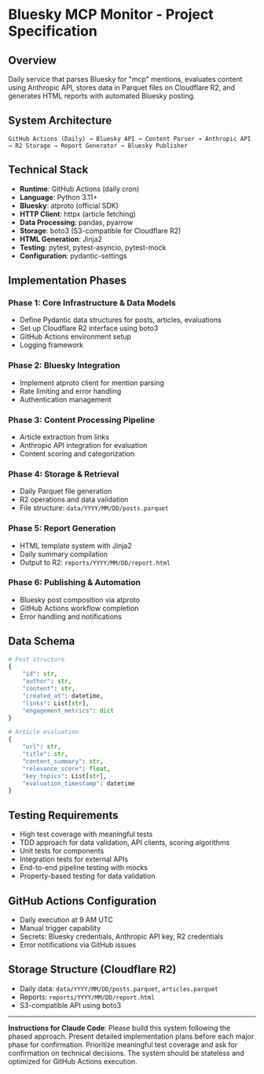 # Bluesky MCP Monitor - Project Specification

## Overview
Daily service that parses Bluesky for "mcp" mentions, evaluates content using Anthropic API, stores data in Parquet files on Cloudflare R2, and generates HTML reports with automated Bluesky posting.

## System Architecture
```
GitHub Actions (Daily) → Bluesky API → Content Parser → Anthropic API → R2 Storage → Report Generator → Bluesky Publisher
```

## Technical Stack
- **Runtime**: GitHub Actions (daily cron)
- **Language**: Python 3.11+
- **Bluesky**: atproto (official SDK)
- **HTTP Client**: httpx (article fetching)
- **Data Processing**: pandas, pyarrow
- **Storage**: boto3 (S3-compatible for Cloudflare R2)
- **HTML Generation**: Jinja2
- **Testing**: pytest, pytest-asyncio, pytest-mock
- **Configuration**: pydantic-settings

## Implementation Phases

### Phase 1: Core Infrastructure & Data Models
- Define Pydantic data structures for posts, articles, evaluations
- Set up Cloudflare R2 interface using boto3
- GitHub Actions environment setup
- Logging framework

### Phase 2: Bluesky Integration
- Implement atproto client for mention parsing
- Rate limiting and error handling
- Authentication management

### Phase 3: Content Processing Pipeline
- Article extraction from links
- Anthropic API integration for evaluation
- Content scoring and categorization

### Phase 4: Storage & Retrieval
- Daily Parquet file generation
- R2 operations and data validation
- File structure: `data/YYYY/MM/DD/posts.parquet`

### Phase 5: Report Generation
- HTML template system with Jinja2
- Daily summary compilation
- Output to R2: `reports/YYYY/MM/DD/report.html`

### Phase 6: Publishing & Automation
- Bluesky post composition via atproto
- GitHub Actions workflow completion
- Error handling and notifications

## Data Schema
```python
# Post structure
{
    "id": str,
    "author": str, 
    "content": str,
    "created_at": datetime,
    "links": List[str],
    "engagement_metrics": dict
}

# Article evaluation
{
    "url": str,
    "title": str,
    "content_summary": str,
    "relevance_score": float,
    "key_topics": List[str],
    "evaluation_timestamp": datetime
}
```

## Testing Requirements
- High test coverage with meaningful tests
- TDD approach for data validation, API clients, scoring algorithms
- Unit tests for components
- Integration tests for external APIs
- End-to-end pipeline testing with mocks
- Property-based testing for data validation

## GitHub Actions Configuration
- Daily execution at 9 AM UTC
- Manual trigger capability
- Secrets: Bluesky credentials, Anthropic API key, R2 credentials
- Error notifications via GitHub issues

## Storage Structure (Cloudflare R2)
- Daily data: `data/YYYY/MM/DD/posts.parquet`, `articles.parquet`
- Reports: `reports/YYYY/MM/DD/report.html`
- S3-compatible API using boto3

---

**Instructions for Claude Code**: Please build this system following the phased approach. Present detailed implementation plans before each major phase for confirmation. Prioritize meaningful test coverage and ask for confirmation on technical decisions. The system should be stateless and optimized for GitHub Actions execution.
